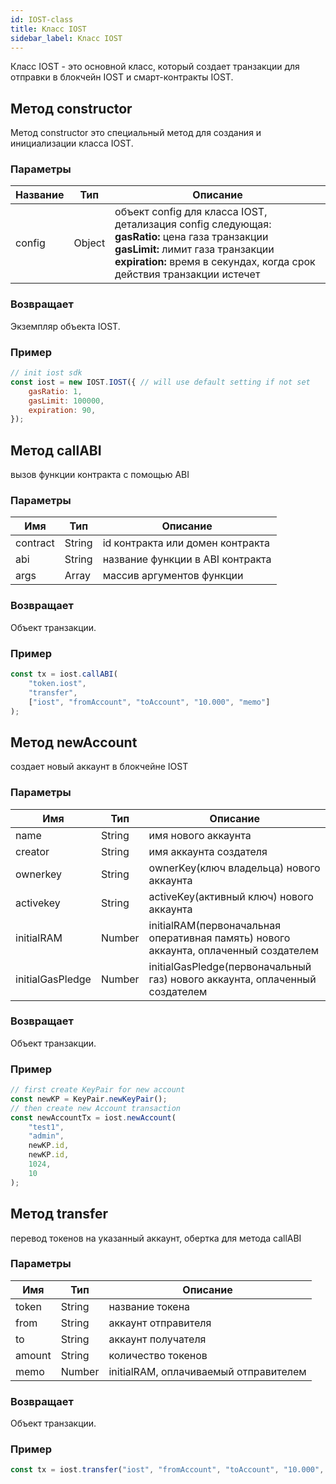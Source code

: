 ```yaml
---
id: IOST-class
title: Класс IOST
sidebar_label: Класс IOST
---
```


Класс IOST - это основной класс, который создает транзакции для отправки в блокчейн IOST и смарт-контракты IOST.
## Метод constructor
Метод constructor это специальный метод для создания и инициализации класса IOST.

### Параметры
Название            |Тип        |Описание
----                |--         |--
config |Object         | объект config для класса IOST, детализация config следующая:<br/> <b>gasRatio:</b> цена газа транзакции <br/> <b>gasLimit:</b> лимит газа транзакции <br/> <b>expiration:</b> время в секундах, когда срок действия транзакции истечет

### Возвращает
Экземпляр объекта IOST.

### Пример
```javascript
// init iost sdk
const iost = new IOST.IOST({ // will use default setting if not set
    gasRatio: 1,
    gasLimit: 100000,
    expiration: 90,
});
```

## Метод callABI
вызов функции контракта с помощью ABI

### Параметры
Имя             |Тип       |Описание
----                |--         |--
contract |String         | id контракта или домен контракта
abi 	 |String 		 | название функции в ABI контракта
args	 |Array			 | массив аргументов функции

### Возвращает
Объект транзакции.

### Пример
```javascript
const tx = iost.callABI(
	"token.iost",
	"transfer",
	["iost", "fromAccount", "toAccount", "10.000", "memo"]
);
```

## Метод newAccount
создает новый аккаунт в блокчейне IOST

### Параметры
Имя             |Тип       |Описание
----                |--         |--
name 			 |String	| имя нового аккаунта
creator 	 	 |String	| имя аккаунта создателя
ownerkey	 	 |String	| ownerKey(ключ владельца) нового аккаунта
activekey	 	 |String	| activeKey(активный ключ) нового аккаунта 
initialRAM	 	 |Number	| initialRAM(первоначальная оперативная память) нового аккаунта, оплаченный создателем
initialGasPledge |Number	| initialGasPledge(первоначальный газ) нового аккаунта, оплаченный создателем

### Возвращает
Объект транзакции.

### Пример
```javascript
// first create KeyPair for new account
const newKP = KeyPair.newKeyPair();
// then create new Account transaction
const newAccountTx = iost.newAccount(
    "test1",
    "admin",
    newKP.id,
    newKP.id,
    1024,
    10
);
```

## Метод transfer
перевод токенов на указанный аккаунт, обертка для метода callABI

### Параметры
Имя             |Тип       |Описание
----                |--         |--
token		|String	| название токена
from 	 	|String	| аккаунт отправителя
to			|String	| аккаунт получателя
amount	 	|String	| количество токенов
memo	 	|Number	| initialRAM, оплачиваемый отправителем

### Возвращает
Объект транзакции.

### Пример
```javascript
const tx = iost.transfer("iost", "fromAccount", "toAccount", "10.000", "memo");
```
